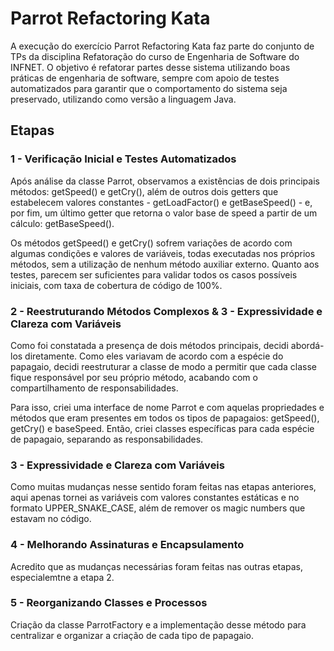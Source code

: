 # Parrot Refactoring Kata
A execução do exercício Parrot Refactoring Kata faz parte do conjunto de TPs da disciplina Refatoração do curso de Engenharia de Software do INFNET. O objetivo é refatorar partes desse sistema utilizando boas práticas de engenharia de software, sempre com apoio de testes automatizados para garantir que o comportamento do sistema seja preservado, utilizando como versão a linguagem Java.

## Etapas
### 1 - Verificação Inicial e Testes Automatizados
Após análise da classe Parrot, observamos a existências de dois principais métodos: getSpeed() e getCry(), além de outros dois getters que estabelecem valores constantes - getLoadFactor() e getBaseSpeed() - e, por fim, um último getter que retorna o valor base de speed a partir de um cálculo: getBaseSpeed().

Os métodos getSpeed() e getCry() sofrem variações de acordo com algumas condições e valores de variáveis, todas executadas nos próprios métodos, sem a utilização de nenhum método auxiliar externo. Quanto aos testes, parecem ser suficientes para validar todos os casos possíveis iniciais, com taxa de cobertura de código de 100%.

### 2 - Reestruturando Métodos Complexos & 3 - Expressividade e Clareza com Variáveis

Como foi constatada a presença de dois métodos principais, decidi abordá-los diretamente. Como eles variavam de acordo com a espécie do papagaio, decidi reestruturar a classe de modo a permitir que cada classe fique responsável por seu próprio método, acabando com o compartilhamento de responsabilidades.

Para isso, criei uma interface de nome Parrot e com aquelas propriedades e métodos que eram presentes em todos os tipos de papagaios: getSpeed(), getCry() e baseSpeed. Então, criei classes específicas para cada espécie de papagaio, separando as responsabilidades.

### 3 - Expressividade e Clareza com Variáveis
Como muitas mudanças nesse sentido foram feitas nas etapas anteriores, aqui apenas tornei as variáveis com valores constantes estáticas e no formato UPPER_SNAKE_CASE, além de remover os magic numbers que estavam no código.

### 4 - Melhorando Assinaturas e Encapsulamento
Acredito que as mudanças necessárias foram feitas nas outras etapas, especialemtne a etapa 2.

### 5 - Reorganizando Classes e Processos
Criação da classe ParrotFactory e a implementação desse método para centralizar e organizar a criação de cada tipo de papagaio. 
